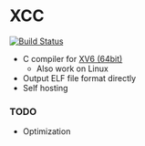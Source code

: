 XCC
===

[![Build Status](https://travis-ci.org/tyfkda/xcc.svg?branch=master)](https://travis-ci.org/tyfkda/xcc)

  * C compiler for [XV6 (64bit)](https://github.com/tyfkda/xv6)
    * Also work on Linux
  * Output ELF file format directly
  * Self hosting


### TODO

  * Optimization
